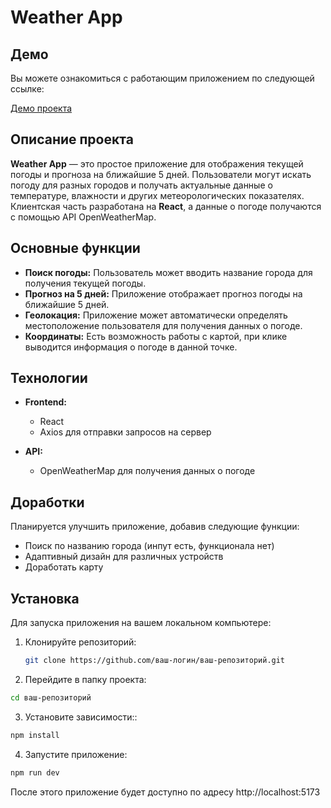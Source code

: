# Weather App

## Демо

Вы можете ознакомиться с работающим приложением по следующей ссылке:

[Демо проекта](https://weatherkrg.netlify.app/)

## Описание проекта

**Weather App** — это простое приложение для отображения текущей погоды и прогноза на ближайшие 5 дней. Пользователи могут искать погоду для разных городов и получать актуальные данные о температуре, влажности и других метеорологических показателях. Клиентская часть разработана на **React**, а данные о погоде получаются с помощью API OpenWeatherMap.

## Основные функции

- **Поиск погоды:** Пользователь может вводить название города для получения текущей погоды.
- **Прогноз на 5 дней:** Приложение отображает прогноз погоды на ближайшие 5 дней.
- **Геолокация:** Приложение может автоматически определять местоположение пользователя для получения данных о погоде.
- **Координаты:** Есть возможность работы с картой, при клике выводится информация о погоде в данной точке.

## Технологии

- **Frontend:**

  - React
  - Axios для отправки запросов на сервер

- **API:**
  - OpenWeatherMap для получения данных о погоде

## Доработки

Планируется улучшить приложение, добавив следующие функции:

- Поиск по названию города (инпут есть, функционала нет)
- Адаптивный дизайн для различных устройств
- Доработать карту

## Установка

Для запуска приложения на вашем локальном компьютере:

1. Клонируйте репозиторий:

   ```bash
   git clone https://github.com/ваш-логин/ваш-репозиторий.git

   ```

2. Перейдите в папку проекта:

```bash
cd ваш-репозиторий
```

3. Установите зависимости::

```bash
npm install
```

4. Запустите приложение:

```bash
npm run dev
```

После этого приложение будет доступно по адресу http://localhost:5173
